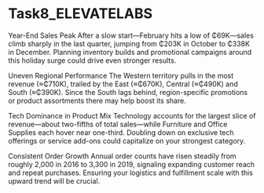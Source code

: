 # Task8_ELEVATELABS

Year-End Sales Peak
After a slow start—February hits a low of ₵69K—sales climb sharply in the last quarter, jumping from ₵203K in October to ₵338K in December. Planning inventory builds and promotional campaigns around this holiday surge could drive even stronger results.

Uneven Regional Performance
The Western territory pulls in the most revenue (≈₵710K), trailed by the East (≈₵670K), Central (≈₵490K) and South (≈₵390K). Since the South lags behind, region-specific promotions or product assortments there may help boost its share.

Tech Dominance in Product Mix
Technology accounts for the largest slice of revenue—about two-fifths of total sales—while Furniture and Office Supplies each hover near one-third. Doubling down on exclusive tech offerings or service add-ons could capitalize on your strongest category.

Consistent Order Growth
Annual order counts have risen steadily from roughly 2,000 in 2016 to 3,300 in 2019, signaling expanding customer reach and repeat purchases. Ensuring your logistics and fulfillment scale with this upward trend will be crucial.
